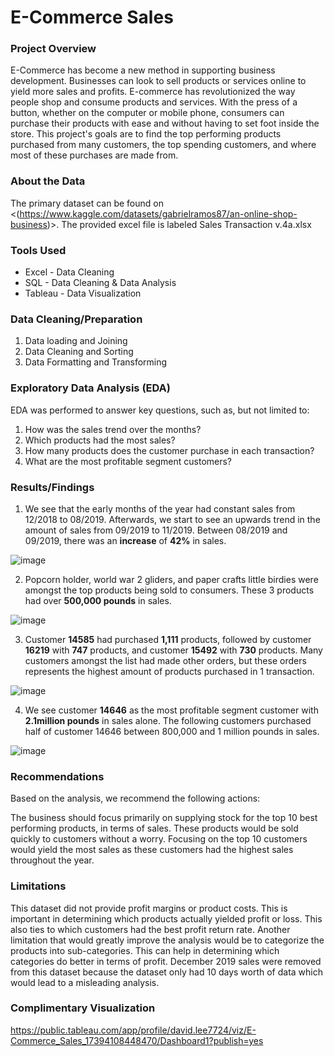 # E-Commerce Sales

### Project Overview

E-Commerce has become a new method in supporting business development. Businesses can look to sell products or services online to yield more sales and profits. E-commerce has revolutionized the way people shop and consume products and services. With the press of a button, whether on the computer or mobile phone, consumers can purchase their products with ease and without having to set foot inside the store. This project's goals are to find the top performing products purchased from many customers, the top spending customers, and where most of these purchases are made from. 

### About the Data

The primary dataset can be found on <(https://www.kaggle.com/datasets/gabrielramos87/an-online-shop-business)>. The provided excel file is labeled Sales Transaction v.4a.xlsx

### Tools Used

- Excel - Data Cleaning
- SQL - Data Cleaning & Data Analysis
- Tableau - Data Visualization

### Data Cleaning/Preparation

1. Data loading and Joining
2. Data Cleaning and Sorting
3. Data Formatting and Transforming

### Exploratory Data Analysis (EDA)

EDA was performed to answer key questions, such as, but not limited to:

1. How was the sales trend over the months?
2. Which products had the most sales?
3. How many products does the customer purchase in each transaction?
4. What are the most profitable segment customers?

### Results/Findings

1. We see that the early months of the year had constant sales from 12/2018 to 08/2019. Afterwards, we start to see an upwards trend in the amount of sales from 09/2019 to 11/2019. Between 08/2019 and 09/2019, there was an **increase** of **42%** in sales.

![image](https://github.com/user-attachments/assets/f5d321ca-9579-44b4-af40-bf929a41142e)

2. Popcorn holder, world war 2 gliders, and paper crafts little birdies were amongst the top products being sold to consumers. These 3 products had over **500,000 pounds** in sales.  

![image](https://github.com/user-attachments/assets/ef795b42-2ec1-4e31-88bf-73464110084a)

3. Customer **14585** had purchased **1,111** products, followed by customer **16219** with **747** products, and customer **15492** with **730** products. Many customers amongst the list had made other orders, but these orders represents the highest amount of products purchased in 1 transaction. 

![image](https://github.com/user-attachments/assets/391f239e-e5b0-4e92-9975-564a6d9060bc)

4. We see customer **14646** as the most profitable segment customer with **2.1million pounds** in sales alone. The following customers purchased half of customer 14646 between 800,000 and 1 million pounds in sales. 

![image](https://github.com/user-attachments/assets/e48106a3-9b4d-4c64-b5dc-5893b48c290f)


### Recommendations

Based on the analysis, we recommend the following actions:

The business should focus primarily on supplying stock for the top 10 best performing products, in terms of sales. These products would be sold quickly to customers without a worry. Focusing on the top 10 customers would yield the most sales as these customers had the highest sales throughout the year. 


### Limitations

This dataset did not provide profit margins or product costs. This is important in determining which products actually yielded profit or loss. This also ties to which customers had the best profit return rate. Another limitation that would greatly improve the analysis would be to categorize the products into sub-categories. This can help in determining which categories do better in terms of profit. December 2019 sales were removed from this dataset because the dataset only had 10 days worth of data which would lead to a misleading analysis. 

### Complimentary Visualization

https://public.tableau.com/app/profile/david.lee7724/viz/E-Commerce_Sales_17394108448470/Dashboard1?publish=yes
